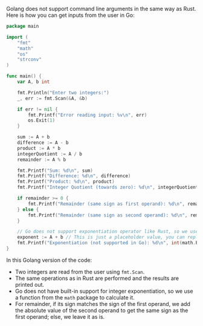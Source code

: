 Golang does not support command line arguments in the same way as Rust. Here is how you can get inputs from the user in Go:

```go
package main

import (
	"fmt"
	"math"
	"os"
	"strconv"
)

func main() {
	var A, b int

	fmt.Println("Enter two integers:")
	_, err := fmt.Scan(&A, &b)

	if err != nil {
		fmt.Printf("Error reading input: %v\n", err)
		os.Exit(1)
	}

	sum := A + b
	difference := A - b
	product := A * b
	integerQuotient := A / b
	remainder := A % b

	fmt.Printf("Sum: %d\n", sum)
	fmt.Printf("Difference: %d\n", difference)
	fmt.Printf("Product: %d\n", product)
	fmt.Printf("Integer Quotient (towards zero): %d\n", integerQuotient)

	if remainder >= 0 {
		fmt.Printf("Remainder (same sign as first operand): %d\n", remainder)
	} else {
		fmt.Printf("Remainder (same sign as second operand): %d\n", remainder+math.Abs(float64(A)))
	}

	// Go does not support exponentiation operator like Rust, so we use pow function from math package
	exponent := A + b // This is just a placeholder value, you can replace it with the actual exponent
	fmt.Printf("Exponentiation (not supported in Go): %d\n", int(math.Pow(float64(A), float64(b))))
}
```

In this Golang version of the code:
- Two integers are read from the user using `fmt.Scan`. 
- The same operations as in Rust are performed and the results are printed out.
- Go does not have built-in support for integer exponentiation, so we use a function from the `math` package to calculate it.
- For remainder, if its sign matches the sign of the first operand, we add the absolute value of the second operand to get the same sign as the first operand; else, we leave it as is.
